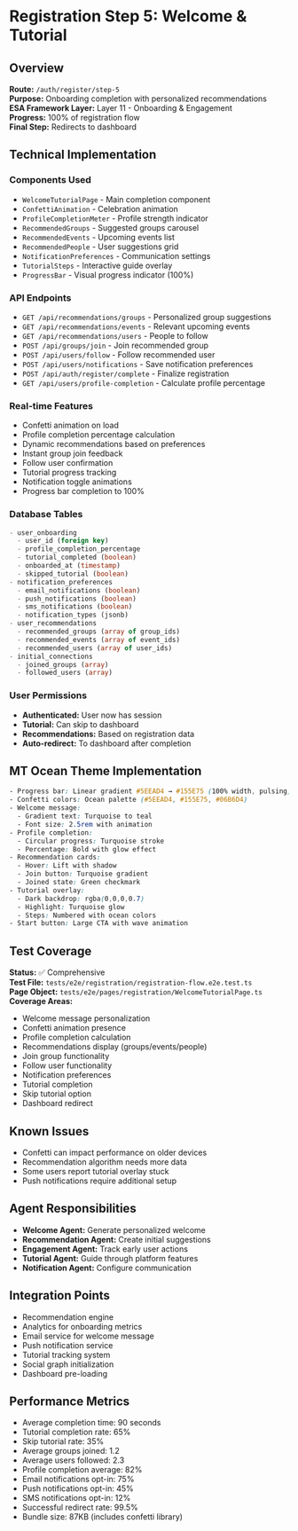 # Registration Step 5: Welcome & Tutorial

## Overview
**Route:** `/auth/register/step-5`  
**Purpose:** Onboarding completion with personalized recommendations  
**ESA Framework Layer:** Layer 11 - Onboarding & Engagement  
**Progress:** 100% of registration flow  
**Final Step:** Redirects to dashboard

## Technical Implementation

### Components Used
- `WelcomeTutorialPage` - Main completion component
- `ConfettiAnimation` - Celebration animation
- `ProfileCompletionMeter` - Profile strength indicator
- `RecommendedGroups` - Suggested groups carousel
- `RecommendedEvents` - Upcoming events list
- `RecommendedPeople` - User suggestions grid
- `NotificationPreferences` - Communication settings
- `TutorialSteps` - Interactive guide overlay
- `ProgressBar` - Visual progress indicator (100%)

### API Endpoints
- `GET /api/recommendations/groups` - Personalized group suggestions
- `GET /api/recommendations/events` - Relevant upcoming events
- `GET /api/recommendations/users` - People to follow
- `POST /api/groups/join` - Join recommended group
- `POST /api/users/follow` - Follow recommended user
- `POST /api/users/notifications` - Save notification preferences
- `POST /api/auth/register/complete` - Finalize registration
- `GET /api/users/profile-completion` - Calculate profile percentage

### Real-time Features
- Confetti animation on load
- Profile completion percentage calculation
- Dynamic recommendations based on preferences
- Instant group join feedback
- Follow user confirmation
- Tutorial progress tracking
- Notification toggle animations
- Progress bar completion to 100%

### Database Tables
```sql
- user_onboarding
  - user_id (foreign key)
  - profile_completion_percentage
  - tutorial_completed (boolean)
  - onboarded_at (timestamp)
  - skipped_tutorial (boolean)
- notification_preferences
  - email_notifications (boolean)
  - push_notifications (boolean)
  - sms_notifications (boolean)
  - notification_types (jsonb)
- user_recommendations
  - recommended_groups (array of group_ids)
  - recommended_events (array of event_ids)
  - recommended_users (array of user_ids)
- initial_connections
  - joined_groups (array)
  - followed_users (array)
```

### User Permissions
- **Authenticated:** User now has session
- **Tutorial:** Can skip to dashboard
- **Recommendations:** Based on registration data
- **Auto-redirect:** To dashboard after completion

## MT Ocean Theme Implementation
```css
- Progress bar: Linear gradient #5EEAD4 → #155E75 (100% width, pulsing)
- Confetti colors: Ocean palette (#5EEAD4, #155E75, #06B6D4)
- Welcome message:
  - Gradient text: Turquoise to teal
  - Font size: 2.5rem with animation
- Profile completion:
  - Circular progress: Turquoise stroke
  - Percentage: Bold with glow effect
- Recommendation cards:
  - Hover: Lift with shadow
  - Join button: Turquoise gradient
  - Joined state: Green checkmark
- Tutorial overlay:
  - Dark backdrop: rgba(0,0,0,0.7)
  - Highlight: Turquoise glow
  - Steps: Numbered with ocean colors
- Start button: Large CTA with wave animation
```

## Test Coverage
**Status:** ✅ Comprehensive  
**Test File:** `tests/e2e/registration/registration-flow.e2e.test.ts`  
**Page Object:** `tests/e2e/pages/registration/WelcomeTutorialPage.ts`  
**Coverage Areas:**
- Welcome message personalization
- Confetti animation presence
- Profile completion calculation
- Recommendations display (groups/events/people)
- Join group functionality
- Follow user functionality
- Notification preferences
- Tutorial completion
- Skip tutorial option
- Dashboard redirect

## Known Issues
- Confetti can impact performance on older devices
- Recommendation algorithm needs more data
- Some users report tutorial overlay stuck
- Push notifications require additional setup

## Agent Responsibilities
- **Welcome Agent:** Generate personalized welcome
- **Recommendation Agent:** Create initial suggestions
- **Engagement Agent:** Track early user actions
- **Tutorial Agent:** Guide through platform features
- **Notification Agent:** Configure communication

## Integration Points
- Recommendation engine
- Analytics for onboarding metrics
- Email service for welcome message
- Push notification service
- Tutorial tracking system
- Social graph initialization
- Dashboard pre-loading

## Performance Metrics
- Average completion time: 90 seconds
- Tutorial completion rate: 65%
- Skip tutorial rate: 35%
- Average groups joined: 1.2
- Average users followed: 2.3
- Profile completion average: 82%
- Email notifications opt-in: 75%
- Push notifications opt-in: 45%
- SMS notifications opt-in: 12%
- Successful redirect rate: 99.5%
- Bundle size: 87KB (includes confetti library)